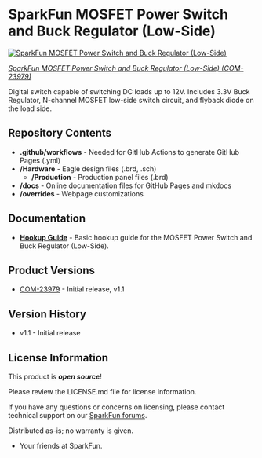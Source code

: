 SparkFun MOSFET Power Switch and Buck Regulator (Low-Side)
========================================

[![SparkFun MOSFET Power Switch and Buck Regulator (Low-Side)](https://cdn.sparkfun.com/r/600-600/assets/parts/2/4/3/0/3/COM-23979-MOSFET-Power-Switch-Feature.jpg)](https://www.sparkfun.com/products/23979)

[*SparkFun MOSFET Power Switch and Buck Regulator (Low-Side) (COM-23979)*](https://www.sparkfun.com/products/23979)

Digital switch capable of switching DC loads up to 12V. Includes 3.3V Buck Regulator, N-channel MOSFET low-side switch circuit, and flyback diode on the load side.



Repository Contents
-------------------

* **.github/workflows** -  Needed for GitHub Actions to generate GitHub Pages (.yml)
* **/Hardware** - Eagle design files (.brd, .sch)
  * **/Production** - Production panel files (.brd)
* **/docs** - Online documentation files for GitHub Pages and mkdocs
* **/overrides** - Webpage customizations


Documentation
--------------

* **[Hookup Guide](https://docs.sparkfun.com/SparkFun_MOSFET_Power_Switch_and_Buck_Regulator_Low-Side)** - Basic hookup guide for the MOSFET Power Switch and Buck Regulator (Low-Side).



Product Versions
----------------

* [COM-23979](https://www.sparkfun.com/products/23979) - Initial release, v1.1



Version History
---------------
* v1.1 - Initial release



License Information
-------------------

This product is _**open source**_! 

Please review the LICENSE.md file for license information. 

If you have any questions or concerns on licensing, please contact technical support on our [SparkFun forums](https://forum.sparkfun.com/viewforum.php?f=152).

Distributed as-is; no warranty is given.

- Your friends at SparkFun.

_<COLLABORATION CREDIT>_
